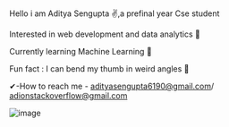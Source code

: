 Hello i am Aditya Sengupta ✌,a prefinal year Cse student 



 Interested in web development and data analytics 👀 

 
 
 Currently learning Machine Learning  🌱

 

Fun fact : I can bend my thumb in weird angles  🙌 

 ✔-How to reach me - adityasengupta6190@gmail.com/ adionstackoverflow@gmail.com

 ![image](https://github.com/AdiSengupta/AdiSengupta/assets/140333870/784c5df8-7976-4be9-a691-87c4191f80af)


